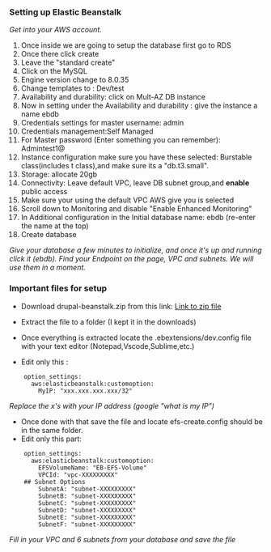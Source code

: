 ### Setting up Elastic Beanstalk

*Get into your AWS account.*
1. Once inside we are going to setup the database first go to RDS
2. Once there click create
3. Leave the "standard create"
4. Click on the MySQL
5. Engine version change to 8.0.35
6. Change templates to : Dev/test
7. Availability and durability: click on Mult-AZ DB instance
8. Now in setting under the Availability and durability : give the instance a name ebdb
9. Credentials settings for master username: admin
10. Credentials management:Self Managed
11. For Master password (Enter something you can remember): Admintest1@
12. Instance configuration make sure you have these selected: Burstable class(includes t class),and make sure its a "db.t3.small".
13. Storage: allocate 20gb
14. Connectivity: Leave default VPC, leave DB subnet group,and **enable** public access
15. Make sure your using the default VPC AWS give you is selected
16. Scroll down to Monitoring and disable "Enable Enhanced Monitoring"
17. In Additional configuration in the Initial database name: ebdb (re-enter the name at the top)
18. Create database

*Give your database a few minutes to initialize, and once it's up and running click it (ebdb). Find your Endpoint on the page, VPC and subnets. We will use them in a moment.*

### Important files for setup
- Download drupal-beanstalk.zip from this link: [Link to zip file](https://drive.google.com/file/d/1pt0GEO0LnBcjLFKo5GpRG_g_7g3YwNHc/view?usp=sharing)

- Extract the file to a folder (I kept it in the downloads)
- Once everything is extracted locate the .ebextensions/dev.config file with your text editor (Notepad,Vscode,Sublime,etc.)
- Edit only this :
```
    option_settings:
      aws:elasticbeanstalk:customoption:
        MyIP: "xxx.xxx.xxx.xxx/32"
``` 
*Replace the x's with your IP address (google "what is my IP")*
- Once done with that save the file and locate efs-create.config should be in the same folder.
- Edit only this part:
```
    option_settings:
      aws:elasticbeanstalk:customoption:
        EFSVolumeName: "EB-EFS-Volume"
        VPCId: "vpc-XXXXXXXXX"
    ## Subnet Options
        SubnetA: "subnet-XXXXXXXXX"
        SubnetB: "subnet-XXXXXXXXX"
        SubnetC: "subnet-XXXXXXXXX"
        SubnetD: "subnet-XXXXXXXXX"
        SubnetE: "subnet-XXXXXXXXX"
        SubnetF: "subnet-XXXXXXXXX"

```
*Fill in your VPC and 6 subnets from your database and save the file*










